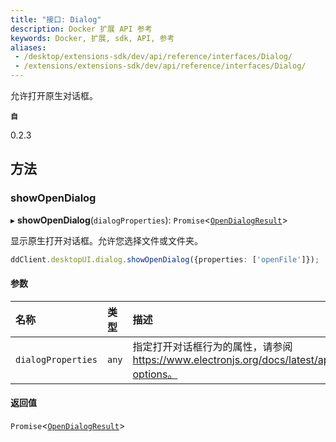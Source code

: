 ```yaml
---
title: "接口: Dialog"
description: Docker 扩展 API 参考
keywords: Docker, 扩展, sdk, API, 参考
aliases:
 - /desktop/extensions-sdk/dev/api/reference/interfaces/Dialog/
 - /extensions/extensions-sdk/dev/api/reference/interfaces/Dialog/
---
```


允许打开原生对话框。

**`自`**

0.2.3

## 方法

### showOpenDialog

▸ **showOpenDialog**(`dialogProperties`): `Promise`<[`OpenDialogResult`](OpenDialogResult.md)\>

显示原生打开对话框。允许您选择文件或文件夹。

```typescript
ddClient.desktopUI.dialog.showOpenDialog({properties: ['openFile']});
```

#### 参数

| 名称 | 类型 | 描述 |
| :------ | :------ | :------ |
| `dialogProperties` | `any` | 指定打开对话框行为的属性，请参阅 https://www.electronjs.org/docs/latest/api/dialog#dialogshowopendialogbrowserwindow-options。 |

#### 返回值

`Promise`<[`OpenDialogResult`](OpenDialogResult.md)\>
